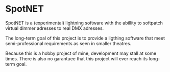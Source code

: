 # SpotNET
SpotNET is a (experimental) lightning software with the abillity to softpatch virtual dimmer adresses to real DMX adresses.

The long-term goal of this project is to provide a ligthing software that meet semi-professional requirements as seen in smaller theatres.

Because this is a hobby project of mine, development may stall at some times. There is also no garantuee that this project will ever reach its long-term goal.

